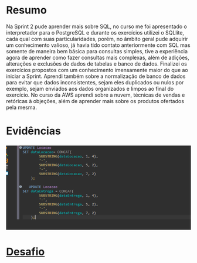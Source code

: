 # Resumo

Na Sprint 2 pude aprender mais sobre SQL, no curso me foi apresentado o interpretador para o PostgreSQL e durante os exercícios utilizei o SQLlite, cada qual com suas particularidades, porém, no âmbito geral pude adquirir um conhecimento valioso, já havia tido contato anteriormente com SQL mas somente de maneira bem básica para consultas simples, tive a experiência agora de aprender como fazer consultas mais complexas, além de adições, alterações e exclusões de dados de tabelas e banco de dados. Finalizei os exercícios propostos com um conhecimento imensamente maior do que ao iniciar a Sprint. 
Aprendi também sobre a normalização de banco de dados para evitar que dados inconsistentes, sejam eles duplicados ou nulos por exemplo, sejam enviados aos dados organizados e limpos ao final do exercício.
No curso da AWS aprendi sobre a nuvem, técnicas de vendas e retóricas à objeções, além de aprender mais sobre os produtos ofertados pela mesma.

# Evidências
### ![Ajuste de Datas](evidencias/Ajuste_datas.png)


# __[Desafio](/desafio/)__

